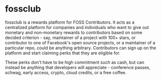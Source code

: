 # fossclub

fossclub is a rewards platform for FOSS Contributors. It acts as a centralized platform for companies and individuals
who want to give out monetary and non-monetary rewards to contributors based on some decided criterion - say, maintainer
of a project with 100+ stars, or contributor to one of Facebook's open source projects, or a maintainer of a particular
repo, could be anything arbitrary. Contributors can sign up on the platform and start claiming perks that they are
eligible for.

These perks don't have to be high commitment such as cash, but can instead be anything that developers will
appreciate - conference passes, schwag, early access, crypto, cloud credits, or a free coffee.
